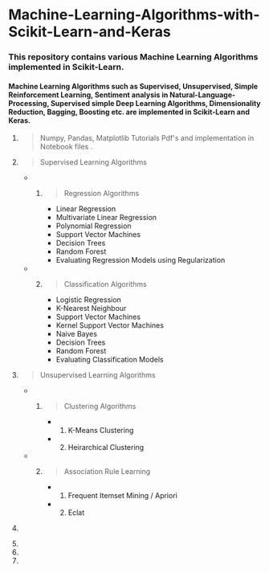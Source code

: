 # Machine-Learning-Algorithms-with-Scikit-Learn-and-Keras
### This repository contains various Machine Learning Algorithms implemented in Scikit-Learn. 

#### Machine Learning Algorithms such as Supervised, Unsupervised, Simple Reinforcement Learning, Sentiment analysis in Natural-Language-Processing, Supervised simple Deep Learning Algorithms, Dimensionality Reduction, Bagging, Boosting etc. are implemented in Scikit-Learn and Keras.

1. > Numpy, Pandas, Matplotlib Tutorials Pdf's and implementation in Notebook files .

2. > Supervised Learning Algorithms
    * 1. > Regression Algorithms
          * Linear Regression
          * Multivariate Linear Regression
          * Polynomial Regression
          * Support Vector Machines
          * Decision Trees
          * Random Forest
          * Evaluating Regression Models using Regularization
     * 2. > Classification Algorithms
           * Logistic Regression
           * K-Nearest Neighbour
           * Support Vector Machines
           * Kernel Support Vector Machines
           * Naive Bayes
           * Decision Trees
           * Random Forest
           * Evaluating Classification Models
3. > Unsupervised Learning Algorithms
     * 1. > Clustering Algorithms
            * 1. K-Means Clustering
            * 2. Heirarchical Clustering
     * 2. > Association Rule Learning
            * 1. Frequent Itemset Mining / Apriori
            * 2. Eclat
4. > 
8.
9.
10.
  
